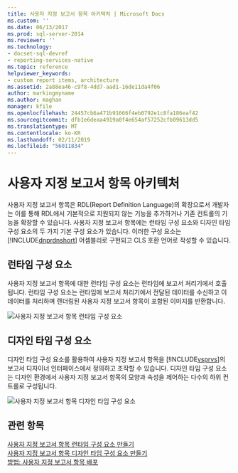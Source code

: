 ```yaml
---
title: 사용자 지정 보고서 항목 아키텍처 | Microsoft Docs
ms.custom: ''
ms.date: 06/13/2017
ms.prod: sql-server-2014
ms.reviewer: ''
ms.technology:
- docset-sql-devref
- reporting-services-native
ms.topic: reference
helpviewer_keywords:
- custom report items, architecture
ms.assetid: 2a88ea46-c9f8-4dd7-aad1-16de11da4f06
author: markingmyname
ms.author: maghan
manager: kfile
ms.openlocfilehash: 24457cb6a471b91666f4eb0792e1c8fa186eaf42
ms.sourcegitcommit: dfb1e6deaa4919a0f4e654af57252cfb09613dd5
ms.translationtype: MT
ms.contentlocale: ko-KR
ms.lasthandoff: 02/11/2019
ms.locfileid: "56011834"
---
```

# <a name="custom-report-item-architecture"></a>사용자 지정 보고서 항목 아키텍처
  사용자 지정 보고서 항목은 RDL(Report Definition Language)의 확장으로서 개발자는 이를 통해 RDL에서 기본적으로 지원되지 않는 기능을 추가하거나 기존 컨트롤의 기능을 확장할 수 있습니다. 사용자 지정 보고서 항목에는 런타임 구성 요소와 디자인 타임 구성 요소의 두 가지 기본 구성 요소가 있습니다. 이러한 구성 요소는 [!INCLUDE[dnprdnshort](../../includes/dnprdnshort-md.md)] 어셈블리로 구현되고 CLS 호환 언어로 작성할 수 있습니다.  
  
## <a name="the-run-time-component"></a>런타임 구성 요소  
 사용자 지정 보고서 항목에 대한 런타임 구성 요소는 런타임에 보고서 처리기에서 호출됩니다. 런타임 구성 요소는 런타임에 보고서 처리기에서 전달된 데이터를 수신하고 이 데이터를 처리하며 렌더링된 사용자 지정 보고서 항목이 포함된 이미지를 반환합니다.  
  
 ![사용자 지정 보고서 항목 런타임 구성 요소](../../../2014/reporting-services/media/customreportitemrun-timecomponentarchitecture.gif "사용자 지정 보고서 항목 런타임 구성 요소")  
  
## <a name="the-design-time-component"></a>디자인 타임 구성 요소  
 디자인 타임 구성 요소를 활용하여 사용자 지정 보고서 항목을 [!INCLUDE[vsprvs](../../includes/vsprvs-md.md)]의 보고서 디자이너 인터페이스에서 정의하고 조작할 수 있습니다. 디자인 타임 구성 요소는 디자인 환경에서 사용자 지정 보고서 항목의 모양과 속성을 제어하는 다수의 하위 컨트롤로 구성됩니다.  
  
 ![사용자 지정 보고서 항목 디자인 타임 구성 요소](../../../2014/reporting-services/media/customreportitemdesign-timecomponentarchitecture.gif "사용자 지정 보고서 항목 디자인 타임 구성 요소")  
  
## <a name="see-also"></a>관련 항목  
 [사용자 지정 보고서 항목 런타임 구성 요소 만들기](../custom-report-items/creating-a-custom-report-item-run-time-component.md)   
 [사용자 지정 보고서 항목 디자인 타임 구성 요소 만들기](../custom-report-items/creating-a-custom-report-item-design-time-component.md)   
 [방법: 사용자 지정 보고서 항목 배포](../custom-report-items/how-to-deploy-a-custom-report-item.md)  
  
  
